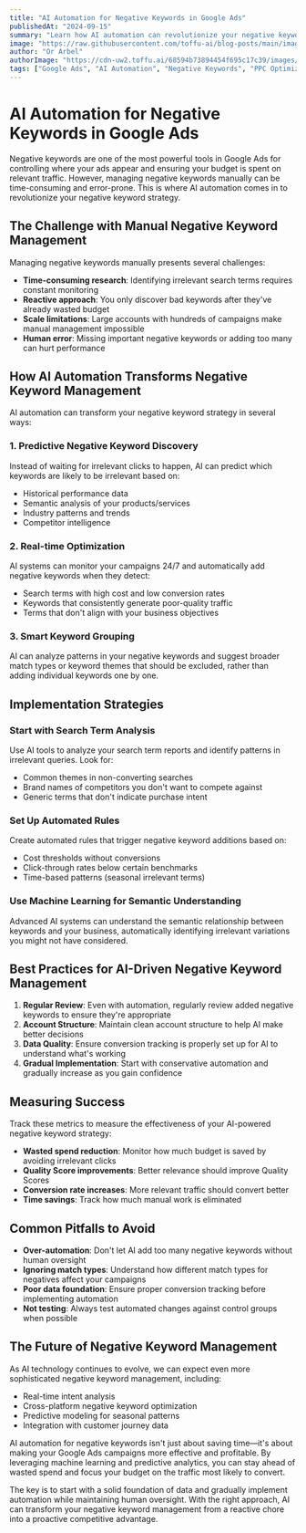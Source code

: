 ```yaml
---
title: "AI Automation for Negative Keywords in Google Ads"
publishedAt: "2024-09-15"
summary: "Learn how AI automation can revolutionize your negative keyword management in Google Ads, reducing wasted spend and improving campaign performance with smart optimization techniques."
image: "https://raw.githubusercontent.com/toffu-ai/blog-posts/main/images/ai-automation-negative-keywords-google-ads-hero.avif"
author: "Or Arbel"
authorImage: "https://cdn-uw2.toffu.ai/68594b73894454f695c17c39/images/or-arbel.png"
tags: ["Google Ads", "AI Automation", "Negative Keywords", "PPC Optimization"]
---
```


# AI Automation for Negative Keywords in Google Ads

Negative keywords are one of the most powerful tools in Google Ads for controlling where your ads appear and ensuring your budget is spent on relevant traffic. However, managing negative keywords manually can be time-consuming and error-prone. This is where AI automation comes in to revolutionize your negative keyword strategy.

## The Challenge with Manual Negative Keyword Management

Managing negative keywords manually presents several challenges:

- **Time-consuming research**: Identifying irrelevant search terms requires constant monitoring
- **Reactive approach**: You only discover bad keywords after they've already wasted budget
- **Scale limitations**: Large accounts with hundreds of campaigns make manual management impossible
- **Human error**: Missing important negative keywords or adding too many can hurt performance

## How AI Automation Transforms Negative Keyword Management

AI automation can transform your negative keyword strategy in several ways:

### 1. Predictive Negative Keyword Discovery

Instead of waiting for irrelevant clicks to happen, AI can predict which keywords are likely to be irrelevant based on:
- Historical performance data
- Semantic analysis of your products/services
- Industry patterns and trends
- Competitor intelligence

### 2. Real-time Optimization

AI systems can monitor your campaigns 24/7 and automatically add negative keywords when they detect:
- Search terms with high cost and low conversion rates
- Keywords that consistently generate poor-quality traffic
- Terms that don't align with your business objectives

### 3. Smart Keyword Grouping

AI can analyze patterns in your negative keywords and suggest broader match types or keyword themes that should be excluded, rather than adding individual keywords one by one.

## Implementation Strategies

### Start with Search Term Analysis

Use AI tools to analyze your search term reports and identify patterns in irrelevant queries. Look for:
- Common themes in non-converting searches
- Brand names of competitors you don't want to compete against
- Generic terms that don't indicate purchase intent

### Set Up Automated Rules

Create automated rules that trigger negative keyword additions based on:
- Cost thresholds without conversions
- Click-through rates below certain benchmarks
- Time-based patterns (seasonal irrelevant terms)

### Use Machine Learning for Semantic Understanding

Advanced AI systems can understand the semantic relationship between keywords and your business, automatically identifying irrelevant variations you might not have considered.

## Best Practices for AI-Driven Negative Keyword Management

1. **Regular Review**: Even with automation, regularly review added negative keywords to ensure they're appropriate
2. **Account Structure**: Maintain clean account structure to help AI make better decisions
3. **Data Quality**: Ensure conversion tracking is properly set up for AI to understand what's working
4. **Gradual Implementation**: Start with conservative automation and gradually increase as you gain confidence

## Measuring Success

Track these metrics to measure the effectiveness of your AI-powered negative keyword strategy:
- **Wasted spend reduction**: Monitor how much budget is saved by avoiding irrelevant clicks
- **Quality Score improvements**: Better relevance should improve Quality Scores
- **Conversion rate increases**: More relevant traffic should convert better
- **Time savings**: Track how much manual work is eliminated

## Common Pitfalls to Avoid

- **Over-automation**: Don't let AI add too many negative keywords without human oversight
- **Ignoring match types**: Understand how different match types for negatives affect your campaigns
- **Poor data foundation**: Ensure proper conversion tracking before implementing automation
- **Not testing**: Always test automated changes against control groups when possible

## The Future of Negative Keyword Management

As AI technology continues to evolve, we can expect even more sophisticated negative keyword management, including:
- Real-time intent analysis
- Cross-platform negative keyword optimization
- Predictive modeling for seasonal patterns
- Integration with customer journey data

AI automation for negative keywords isn't just about saving time—it's about making your Google Ads campaigns more effective and profitable. By leveraging machine learning and predictive analytics, you can stay ahead of wasted spend and focus your budget on the traffic most likely to convert.

The key is to start with a solid foundation of data and gradually implement automation while maintaining human oversight. With the right approach, AI can transform your negative keyword management from a reactive chore into a proactive competitive advantage.